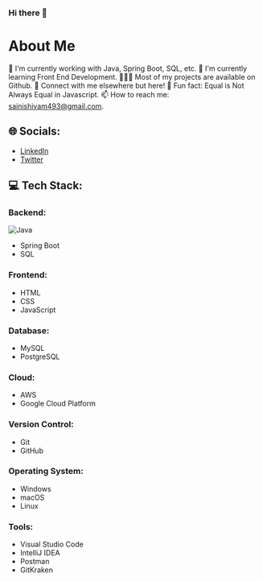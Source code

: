 ### Hi there 👋
# About Me

💼 I'm currently working with Java, Spring Boot, SQL, etc.
🚀 I'm currently learning Front End Development.
👨🏻‍💻 Most of my projects are available on Github.
💬 Connect with me elsewhere but here!
👾 Fun fact: Equal is Not Always Equal in Javascript.
📫 How to reach me: sainishivam493@gmail.com.

## 🌐 Socials:
- [LinkedIn](https://www.linkedin.com/in/your-linkedin-profile/)
- [Twitter](https://twitter.com/your-twitter-handle)

## 💻 Tech Stack:
### Backend:
![Java](https://i.imgur.com/JTlRQH0.png)
- Spring Boot
- SQL

### Frontend:
- HTML
- CSS
- JavaScript

### Database:
- MySQL
- PostgreSQL

### Cloud:
- AWS
- Google Cloud Platform

### Version Control:
- Git
- GitHub

### Operating System:
- Windows
- macOS
- Linux

### Tools:
- Visual Studio Code
- IntelliJ IDEA
- Postman
- GitKraken
